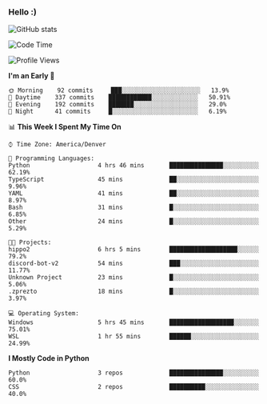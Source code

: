 ### Hello :)

![GitHub stats](https://github-readme-stats.vercel.app/api?username=neverabsolute&count_private=true&include_all_commits=true&bg_color=0D1117&text_color=F3F3F3&title_color=E1E1E1)

<!--START_SECTION:waka-->
![Code Time](http://img.shields.io/badge/Code%20Time-515%20hrs%2032%20mins-blue)

![Profile Views](http://img.shields.io/badge/Profile%20Views-19-blue)

**I'm an Early 🐤** 

```text
🌞 Morning    92 commits     ███░░░░░░░░░░░░░░░░░░░░░░   13.9% 
🌆 Daytime    337 commits    ████████████░░░░░░░░░░░░░   50.91% 
🌃 Evening    192 commits    ███████░░░░░░░░░░░░░░░░░░   29.0% 
🌙 Night      41 commits     █░░░░░░░░░░░░░░░░░░░░░░░░   6.19%

```


📊 **This Week I Spent My Time On** 

```text
⌚︎ Time Zone: America/Denver

💬 Programming Languages: 
Python                   4 hrs 46 mins       ███████████████░░░░░░░░░░   62.19% 
TypeScript               45 mins             ██░░░░░░░░░░░░░░░░░░░░░░░   9.96% 
YAML                     41 mins             ██░░░░░░░░░░░░░░░░░░░░░░░   8.97% 
Bash                     31 mins             █░░░░░░░░░░░░░░░░░░░░░░░░   6.85% 
Other                    24 mins             █░░░░░░░░░░░░░░░░░░░░░░░░   5.29%

🐱‍💻 Projects: 
hippo2                   6 hrs 5 mins        ███████████████████░░░░░░   79.2% 
discord-bot-v2           54 mins             ███░░░░░░░░░░░░░░░░░░░░░░   11.77% 
Unknown Project          23 mins             █░░░░░░░░░░░░░░░░░░░░░░░░   5.06% 
.zprezto                 18 mins             █░░░░░░░░░░░░░░░░░░░░░░░░   3.97%

💻 Operating System: 
Windows                  5 hrs 45 mins       ██████████████████░░░░░░░   75.01% 
WSL                      1 hr 55 mins        ██████░░░░░░░░░░░░░░░░░░░   24.99%

```

**I Mostly Code in Python** 

```text
Python                   3 repos             ███████████████░░░░░░░░░░   60.0% 
CSS                      2 repos             ██████████░░░░░░░░░░░░░░░   40.0%

```



<!--END_SECTION:waka-->
